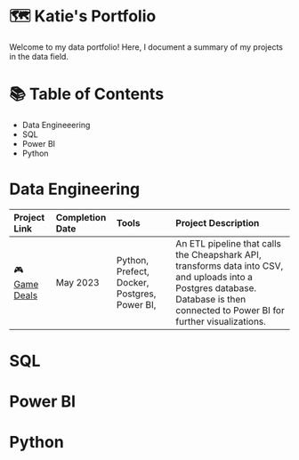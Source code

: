  # 🗺 Katie's Portfolio
Welcome to my data portfolio! Here, I document a summary of my projects in the data field.

# 📚 Table of Contents
- Data Engineeering
- SQL
- Power BI
- Python

# Data Engineering
| Project Link | Completion Date | Tools                                                           | Project Description                                                                                                                                                                                             |
| :----------- | :-------------- | :-------------------------------------------------------------- | :-------------------------------------------------------------------------------------------------------------------------------------------------------------------------------------------------------------- |
| 🎮 [Game Deals]([https://github.com/haroon-mirza/Game-Deals-Data-Integrator-ETL-Pipeline-Visualization]) | May 2023        | Python, Prefect, Docker, Postgres, Power BI,  | An ETL pipeline that calls the Cheapshark API, transforms data into CSV, and uploads into a Postgres database. Database is then connected to Power BI for further visualizations. |

# SQL

# Power BI

# Python
